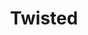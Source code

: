 ---
title:  Twisted
kunstenaar: Pavel Knapek
expositie: Keramiek 2018
tekoop: ja
prijs: 500
techniek: Porselein
afmetingen: H. 39 cm. – B. 27 cm. – D. 2 cm.
lang: nl
---